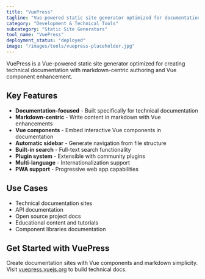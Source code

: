 ```yaml
---
title: "VuePress"
tagline: "Vue-powered static site generator optimized for documentation"
category: "Development & Technical Tools"
subcategory: "Static Site Generators"
tool_name: "VuePress"
deployment_status: "deployed"
image: "/images/tools/vuepress-placeholder.jpg"
---
```

VuePress is a Vue-powered static site generator optimized for creating technical documentation with markdown-centric authoring and Vue component enhancement.

## Key Features

- **Documentation-focused** - Built specifically for technical documentation
- **Markdown-centric** - Write content in markdown with Vue enhancements
- **Vue components** - Embed interactive Vue components in documentation
- **Automatic sidebar** - Generate navigation from file structure
- **Built-in search** - Full-text search functionality
- **Plugin system** - Extensible with community plugins
- **Multi-language** - Internationalization support
- **PWA support** - Progressive web app capabilities

## Use Cases

- Technical documentation sites
- API documentation
- Open source project docs
- Educational content and tutorials
- Component libraries documentation

## Get Started with VuePress

Create documentation sites with Vue components and markdown simplicity. Visit [vuepress.vuejs.org](https://vuepress.vuejs.org) to build technical docs.